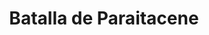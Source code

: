 ﻿---
title: "Batalla de Paraitacene"
permalink: periodes_200.html
layout: periode
dataInici: -317
sidebar: periodes
pares:
  - id: 196
    title: "Segunda guerra de los diádocos"
    dataInici: "(-319)"
    dataFi: "(-315)"

fills:
jocsPrincipals:
jocsEscenaris:
jocsEpoca:
  - title: "Lost Battles"
    bggId: 83325
    escenari: "Paraitacene"

  - title: "The Great Battles of Alexander: Macedonian Art of War"
    bggId: 176596
    escenari: "Paraetacene"

jocsEpocaEscenaris:
---
